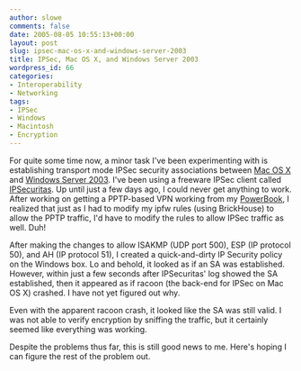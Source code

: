 ```yaml
---
author: slowe
comments: false
date: 2005-08-05 10:55:13+00:00
layout: post
slug: ipsec-mac-os-x-and-windows-server-2003
title: IPSec, Mac OS X, and Windows Server 2003
wordpress_id: 66
categories:
- Interoperability
- Networking
tags:
- IPSec
- Windows
- Macintosh
- Encryption
---
```


For quite some time now, a minor task I've been experimenting with is establishing transport mode IPSec security associations between [Mac OS X](http://www.apple.com/macosx/) and [Windows Server 2003](http://www.microsoft.com/windowsserver2003/default.mspx). I've been using a freeware IPSec client called [IPSecuritas](http://www.lobotomo.com/products/IPSecuritas/). Up until just a few days ago, I could never get anything to work. After working on getting a PPTP-based VPN working from my [PowerBook](http://www.apple.com/powerbook/), I realized that just as I had to modify my ipfw rules (using BrickHouse) to allow the PPTP traffic, I'd have to modify the rules to allow IPSec traffic as well. Duh!

After making the changes to allow ISAKMP (UDP port 500), ESP (IP protocol 50), and AH (IP protocol 51), I created a quick-and-dirty IP Security policy on the Windows box. Lo and behold, it looked as if an SA was established. However, within just a few seconds after IPSecuritas' log showed the SA established, then it appeared as if racoon (the back-end for IPSec on Mac OS X) crashed. I have not yet figured out why.

Even with the apparent racoon crash, it looked like the SA was still valid. I was not able to verify encryption by sniffing the traffic, but it certainly seemed like everything was working.

Despite the problems thus far, this is still good news to me. Here's hoping I can figure the rest of the problem out.
